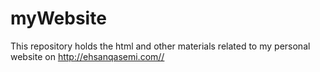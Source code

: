 # myWebsite
This repository holds the html and other materials related to my personal website on http://ehsanqasemi.com//
